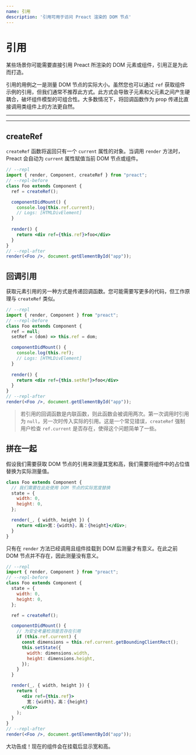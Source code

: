 ```yaml
---
name: 引用
description: '引用可用于访问 Preact 渲染的 DOM 节点'
---
```


# 引用

某些场景你可能需要直接引用 Preact 所渲染的 DOM 元素或组件，引用正是为此而打造。

引用的用例之一是测量 DOM 节点的实际大小。虽然您也可以通过 `ref` 获取组件示例的引用，但我们通常不推荐此方式。此方式会导致子元素和父元素之间产生硬耦合，破坏组件模型的可组合性。大多数情况下，将回调函数作为 prop 传递比直接调用类组件上的方法更自然。

---

<div><toc></toc></div>

---

## createRef

`createRef` 函数将返回只有一个 `current` 属性的对象。当调用 `render` 方法时，Preact 会自动为 `current` 属性赋值当前 DOM 节点或组件。

```jsx
// --repl
import { render, Component, createRef } from "preact";
// --repl-before
class Foo extends Component {
  ref = createRef();

  componentDidMount() {
    console.log(this.ref.current);
    // Logs: [HTMLDivElement]
  }
  
  render() {
    return <div ref={this.ref}>foo</div>
  }
}
// --repl-after
render(<Foo />, document.getElementById("app"));
```

## 回调引用

获取元素引用的另一种方式是传递回调函数。您可能需要写更多的代码，但工作原理与 `createRef` 类似。

```jsx
// --repl
import { render, Component } from "preact";
// --repl-before
class Foo extends Component {
  ref = null;
  setRef = (dom) => this.ref = dom;

  componentDidMount() {
    console.log(this.ref);
    // Logs: [HTMLDivElement]
  }
  
  render() {
    return <div ref={this.setRef}>foo</div>
  }
}
// --repl-after
render(<Foo />, document.getElementById("app"));
```

> 若引用的回调函数是内联函数，则此函数会被调用两次。第一次调用时引用为 `null`，另一次时传入实际的引用。这是一个常见错误，`createRef` 强制用户检查 `ref.current` 是否存在，使得这个问题简单了一些。

## 拼在一起

假设我们需要获取 DOM 节点的引用来测量其宽和高，我们需要将组件中的占位值替换为实际测量值。

```jsx
class Foo extends Component {
  // 我们需要在此处使用 DOM 节点的实际宽度替换
  state = {
    width: 0,
    height: 0,
  };

  render(_, { width, height }) {
    return <div>宽：{width}，高：{height}</div>;
  }
}
```

只有在 `render` 方法已经调用且组件挂载到 DOM 后测量才有意义。在此之前 DOM 节点并不存在，因此测量没有意义。

```jsx
// --repl
import { render, Component } from "preact";
// --repl-before
class Foo extends Component {
  state = {
    width: 0,
    height: 0,
  };

  ref = createRef();

  componentDidMount() {
    // 为安全考量检测是否存在引用
    if (this.ref.current) {
      const dimensions = this.ref.current.getBoundingClientRect();
      this.setState({
        width: dimensions.width,
        height: dimensions.height,
      });
    }
  }

  render(_, { width, height }) {
    return (
      <div ref={this.ref}>
        宽：{width}，高：{height}
      </div>
    );
  }
}
// --repl-after
render(<Foo />, document.getElementById("app"));
```

大功告成！现在的组件会在挂载后显示宽和高。
